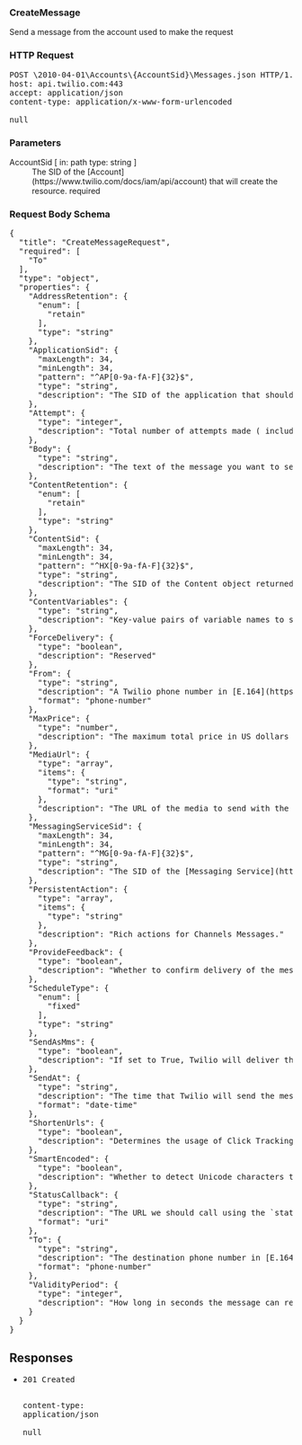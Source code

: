 <!DOCTYPE html><html><head><title></title><link rel="stylesheet" href="./OpenApi.css"/><meta charset="utf-8"/><meta name="viewport" content="width=device-width, initial-scale=1"/></head><body><article><section class="requestOverview"><h1 class="request-summary">CreateMessage</h1><p class="request-description">Send a message from the account used to make the request</p></section><section class="http"><h3>HTTP Request</h3><pre class="http-example"><span class="request-line">POST</span> <span class="http-target">\2010-04-01\Accounts\{AccountSid}\Messages.json</span> <span class="http-version">HTTP/1.1</span>&#xA;<span class="header-line">host</span>: <span class="header-value">api.twilio.com:443</span>&#xA;<span class="header-line">accept</span>: <span class="header-value">application/json</span>&#xA;<span class="header-line">content-type</span>: <span class="header-value">application/x-www-form-urlencoded</span>&#xA;&#xA;null</pre></section><dl class="parameters"><h3>Parameters</h3><dt class="parameter"><span class="parameter-name">AccountSid</span> [ in: <span class="parameter-location">path</span> type: <span class="parameter-type">string</span> ]</dt><dd class="parameter"><span class="parameter-description">The SID of the [Account](https://www.twilio.com/docs/iam/api/account) that will create the resource.</span> <span class="parameter-required">required</span></dd></dl><section class="requestContent"><h3>Request Body Schema</h3><pre class="schema">{&#xA;  &quot;title&quot;: &quot;CreateMessageRequest&quot;,&#xA;  &quot;required&quot;: [&#xA;    &quot;To&quot;&#xA;  ],&#xA;  &quot;type&quot;: &quot;object&quot;,&#xA;  &quot;properties&quot;: {&#xA;    &quot;AddressRetention&quot;: {&#xA;      &quot;enum&quot;: [&#xA;        &quot;retain&quot;&#xA;      ],&#xA;      &quot;type&quot;: &quot;string&quot;&#xA;    },&#xA;    &quot;ApplicationSid&quot;: {&#xA;      &quot;maxLength&quot;: 34,&#xA;      &quot;minLength&quot;: 34,&#xA;      &quot;pattern&quot;: &quot;^AP[0-9a-fA-F]{32}$&quot;,&#xA;      &quot;type&quot;: &quot;string&quot;,&#xA;      &quot;description&quot;: &quot;The SID of the application that should receive message status. We POST a `message_sid` parameter and a `message_status` parameter with a value of `sent` or `failed` to the [application](https://www.twilio.com/docs/usage/api/applications)&#x27;s `message_status_callback`. If a `status_callback` parameter is also passed, it will be ignored and the application&#x27;s `message_status_callback` parameter will be used.&quot;&#xA;    },&#xA;    &quot;Attempt&quot;: {&#xA;      &quot;type&quot;: &quot;integer&quot;,&#xA;      &quot;description&quot;: &quot;Total number of attempts made ( including this ) to send out the message regardless of the provider used&quot;&#xA;    },&#xA;    &quot;Body&quot;: {&#xA;      &quot;type&quot;: &quot;string&quot;,&#xA;      &quot;description&quot;: &quot;The text of the message you want to send. Can be up to 1,600 characters in length.&quot;&#xA;    },&#xA;    &quot;ContentRetention&quot;: {&#xA;      &quot;enum&quot;: [&#xA;        &quot;retain&quot;&#xA;      ],&#xA;      &quot;type&quot;: &quot;string&quot;&#xA;    },&#xA;    &quot;ContentSid&quot;: {&#xA;      &quot;maxLength&quot;: 34,&#xA;      &quot;minLength&quot;: 34,&#xA;      &quot;pattern&quot;: &quot;^HX[0-9a-fA-F]{32}$&quot;,&#xA;      &quot;type&quot;: &quot;string&quot;,&#xA;      &quot;description&quot;: &quot;The SID of the Content object returned at Content API content create time (https://www.twilio.com/docs/content-api/create-and-send-your-first-content-api-template#create-a-template). If this parameter is not specified, then the Content API will not be utilized.&quot;&#xA;    },&#xA;    &quot;ContentVariables&quot;: {&#xA;      &quot;type&quot;: &quot;string&quot;,&#xA;      &quot;description&quot;: &quot;Key-value pairs of variable names to substitution values, used alongside a content_sid. If not specified, Content API will default to the default variables defined at create time.&quot;&#xA;    },&#xA;    &quot;ForceDelivery&quot;: {&#xA;      &quot;type&quot;: &quot;boolean&quot;,&#xA;      &quot;description&quot;: &quot;Reserved&quot;&#xA;    },&#xA;    &quot;From&quot;: {&#xA;      &quot;type&quot;: &quot;string&quot;,&#xA;      &quot;description&quot;: &quot;A Twilio phone number in [E.164](https://www.twilio.com/docs/glossary/what-e164) format, an [alphanumeric sender ID](https://www.twilio.com/docs/sms/send-messages#use-an-alphanumeric-sender-id), or a [Channel Endpoint address](https://www.twilio.com/docs/sms/channels#channel-addresses) that is enabled for the type of message you want to send. Phone numbers or [short codes](https://www.twilio.com/docs/sms/api/short-code) purchased from Twilio also work here. You cannot, for example, spoof messages from a private cell phone number. If you are using `messaging_service_sid`, this parameter must be empty.&quot;,&#xA;      &quot;format&quot;: &quot;phone-number&quot;&#xA;    },&#xA;    &quot;MaxPrice&quot;: {&#xA;      &quot;type&quot;: &quot;number&quot;,&#xA;      &quot;description&quot;: &quot;The maximum total price in US dollars that you will pay for the message to be delivered. Can be a decimal value that has up to 4 decimal places. All messages are queued for delivery and the message cost is checked before the message is sent. If the cost exceeds `max_price`, the message will fail and a status of `Failed` is sent to the status callback. If `MaxPrice` is not set, the message cost is not checked.&quot;&#xA;    },&#xA;    &quot;MediaUrl&quot;: {&#xA;      &quot;type&quot;: &quot;array&quot;,&#xA;      &quot;items&quot;: {&#xA;        &quot;type&quot;: &quot;string&quot;,&#xA;        &quot;format&quot;: &quot;uri&quot;&#xA;      },&#xA;      &quot;description&quot;: &quot;The URL of the media to send with the message. The media can be of type `gif`, `png`, and `jpeg` and will be formatted correctly on the recipient&#x27;s device. The media size limit is 5MB for supported file types (JPEG, PNG, GIF) and 500KB for [other types](https://www.twilio.com/docs/sms/accepted-mime-types) of accepted media. To send more than one image in the message body, provide multiple `media_url` parameters in the POST request. You can include up to 10 `media_url` parameters per message. You can send images in an SMS message in only the US and Canada.&quot;&#xA;    },&#xA;    &quot;MessagingServiceSid&quot;: {&#xA;      &quot;maxLength&quot;: 34,&#xA;      &quot;minLength&quot;: 34,&#xA;      &quot;pattern&quot;: &quot;^MG[0-9a-fA-F]{32}$&quot;,&#xA;      &quot;type&quot;: &quot;string&quot;,&#xA;      &quot;description&quot;: &quot;The SID of the [Messaging Service](https://www.twilio.com/docs/sms/services#send-a-message-with-copilot) you want to associate with the Message. Set this parameter to use the [Messaging Service Settings and Copilot Features](https://www.twilio.com/console/sms/services) you have configured and leave the `from` parameter empty. When only this parameter is set, Twilio will use your enabled Copilot Features to select the `from` phone number for delivery.&quot;&#xA;    },&#xA;    &quot;PersistentAction&quot;: {&#xA;      &quot;type&quot;: &quot;array&quot;,&#xA;      &quot;items&quot;: {&#xA;        &quot;type&quot;: &quot;string&quot;&#xA;      },&#xA;      &quot;description&quot;: &quot;Rich actions for Channels Messages.&quot;&#xA;    },&#xA;    &quot;ProvideFeedback&quot;: {&#xA;      &quot;type&quot;: &quot;boolean&quot;,&#xA;      &quot;description&quot;: &quot;Whether to confirm delivery of the message. Set this value to `true` if you are sending messages that have a trackable user action and you intend to confirm delivery of the message using the [Message Feedback API](https://www.twilio.com/docs/sms/api/message-feedback-resource). This parameter is `false` by default.&quot;&#xA;    },&#xA;    &quot;ScheduleType&quot;: {&#xA;      &quot;enum&quot;: [&#xA;        &quot;fixed&quot;&#xA;      ],&#xA;      &quot;type&quot;: &quot;string&quot;&#xA;    },&#xA;    &quot;SendAsMms&quot;: {&#xA;      &quot;type&quot;: &quot;boolean&quot;,&#xA;      &quot;description&quot;: &quot;If set to True, Twilio will deliver the message as a single MMS message, regardless of the presence of media.&quot;&#xA;    },&#xA;    &quot;SendAt&quot;: {&#xA;      &quot;type&quot;: &quot;string&quot;,&#xA;      &quot;description&quot;: &quot;The time that Twilio will send the message. Must be in ISO 8601 format.&quot;,&#xA;      &quot;format&quot;: &quot;date-time&quot;&#xA;    },&#xA;    &quot;ShortenUrls&quot;: {&#xA;      &quot;type&quot;: &quot;boolean&quot;,&#xA;      &quot;description&quot;: &quot;Determines the usage of Click Tracking. Setting it to `true` will instruct Twilio to replace all links in the Message with a shortened version based on the associated Domain Sid and track clicks on them. If this parameter is not set on an API call, we will use the value set on the Messaging Service. If this parameter is not set and the value is not configured on the Messaging Service used this will default to `false`.&quot;&#xA;    },&#xA;    &quot;SmartEncoded&quot;: {&#xA;      &quot;type&quot;: &quot;boolean&quot;,&#xA;      &quot;description&quot;: &quot;Whether to detect Unicode characters that have a similar GSM-7 character and replace them. Can be: `true` or `false`.&quot;&#xA;    },&#xA;    &quot;StatusCallback&quot;: {&#xA;      &quot;type&quot;: &quot;string&quot;,&#xA;      &quot;description&quot;: &quot;The URL we should call using the `status_callback_method` to send status information to your application. If specified, we POST these message status changes to the URL: `queued`, `failed`, `sent`, `delivered`, or `undelivered`. Twilio will POST its [standard request parameters](https://www.twilio.com/docs/sms/twiml#request-parameters) as well as some additional parameters including `MessageSid`, `MessageStatus`, and `ErrorCode`. If you include this parameter with the `messaging_service_sid`, we use this URL instead of the Status Callback URL of the [Messaging Service](https://www.twilio.com/docs/sms/services/api). URLs must contain a valid hostname and underscores are not allowed.&quot;,&#xA;      &quot;format&quot;: &quot;uri&quot;&#xA;    },&#xA;    &quot;To&quot;: {&#xA;      &quot;type&quot;: &quot;string&quot;,&#xA;      &quot;description&quot;: &quot;The destination phone number in [E.164](https://www.twilio.com/docs/glossary/what-e164) format for SMS/MMS or [Channel user address](https://www.twilio.com/docs/sms/channels#channel-addresses) for other 3rd-party channels.&quot;,&#xA;      &quot;format&quot;: &quot;phone-number&quot;&#xA;    },&#xA;    &quot;ValidityPeriod&quot;: {&#xA;      &quot;type&quot;: &quot;integer&quot;,&#xA;      &quot;description&quot;: &quot;How long in seconds the message can remain in our outgoing message queue. After this period elapses, the message fails and we call your status callback. Can be between 1 and the default value of 14,400 seconds. After a message has been accepted by a carrier, however, we cannot guarantee that the message will not be queued after this period. We recommend that this value be at least 5 seconds.&quot;&#xA;    }&#xA;  }&#xA;}</pre></section><section class="responses"><h2>Responses</h2><ul class="responses"><li class="response"><pre class="http-example"><span class="status-line">201</span> <span class="status-description">Created</span>
<span class="header-line">content-type</span>: <span class="header-value">application/json</span>&#xA;&#xA;null</pre></li></ul></section></article></body></html>